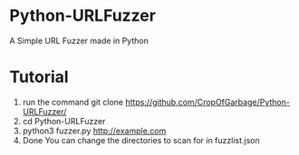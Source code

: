 # Python-URLFuzzer
A Simple URL Fuzzer made in Python
# Tutorial
1. run the command git clone https://github.com/CropOfGarbage/Python-URLFuzzer/
2. cd Python-URLFuzzer
3. python3 fuzzer.py http://example.com
4. Done
You can change the directories to scan for in fuzzlist.json
